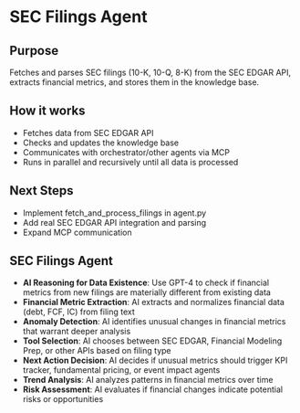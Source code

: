 # SEC Filings Agent

## Purpose
Fetches and parses SEC filings (10-K, 10-Q, 8-K) from the SEC EDGAR API, extracts financial metrics, and stores them in the knowledge base.

## How it works
- Fetches data from SEC EDGAR API
- Checks and updates the knowledge base
- Communicates with orchestrator/other agents via MCP
- Runs in parallel and recursively until all data is processed

## Next Steps
- Implement fetch_and_process_filings in agent.py
- Add real SEC EDGAR API integration and parsing
- Expand MCP communication

## **SEC Filings Agent**
- **AI Reasoning for Data Existence**: Use GPT-4 to check if financial metrics from new filings are materially different from existing data
- **Financial Metric Extraction**: AI extracts and normalizes financial data (debt, FCF, IC) from filing text
- **Anomaly Detection**: AI identifies unusual changes in financial metrics that warrant deeper analysis
- **Tool Selection**: AI chooses between SEC EDGAR, Financial Modeling Prep, or other APIs based on filing type
- **Next Action Decision**: AI decides if unusual metrics should trigger KPI tracker, fundamental pricing, or event impact agents
- **Trend Analysis**: AI analyzes patterns in financial metrics over time
- **Risk Assessment**: AI evaluates if financial changes indicate potential risks or opportunities 